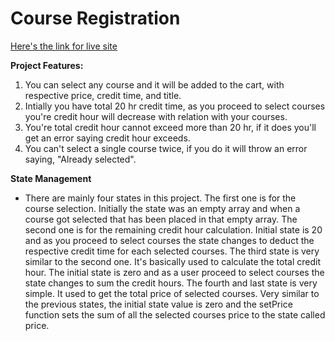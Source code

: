 # Course Registration
[Here's the link for live site](https://chilly-carpenter.surge.sh/) 

**Project Features:**
1. You can select any course and it will be added to the cart, with respective price, credit time, and title.
2. Intially you have total 20 hr credit time, as you proceed to select courses you're credit hour will decrease with relation with your courses.
3. You're total credit hour cannot exceed more than 20 hr, if it does you'll get an error saying credit hour exceeds.
4. You can't select a single course twice, if you do it will throw an error saying, "Already selected".

**State Management**
- There are mainly four states in this project. The first one is for the course selection. Initially the state was an empty array and when a course got selected that has been placed in that empty array. The second one is for the remaining credit hour calculation. Initial state is 20 and as you proceed to select courses the state changes to deduct the respective credit time for each selected courses. The third state is very similar to the second one. It's basically used to calculate the total credit hour. The initial state is zero and as a user proceed to select courses the state changes to sum the credit hours. The fourth and last state is very simple. It used to get the total price of selected courses. Very similar to the previous states, the initial state value is zero and the setPrice function sets the sum of all the selected courses price to the state called price.

